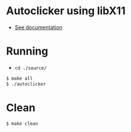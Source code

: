 # Autoclicker using libX11
- [See documentation](https://www.x.org/releases/X11R7.7/doc/libX11/libX11/libX11.html)

# Running
- `cd ./source/`
```bash
$ make all
$ ./autoclicker
```

# Clean
```bash
$ make clean
```